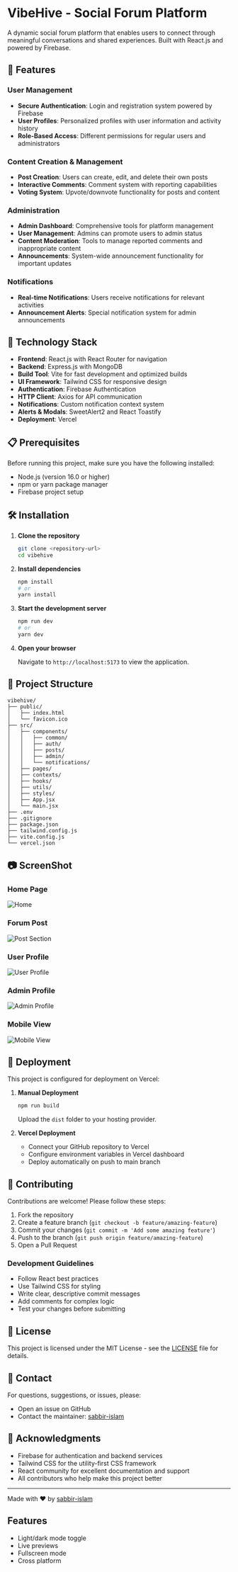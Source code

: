 # VibeHive - Social Forum Platform

A dynamic social forum platform that enables users to connect through meaningful conversations and shared experiences. Built with React.js and powered by Firebase.

## 🌟 Features

### User Management
- **Secure Authentication**: Login and registration system powered by Firebase
- **User Profiles**: Personalized profiles with user information and activity history
- **Role-Based Access**: Different permissions for regular users and administrators

### Content Creation & Management
- **Post Creation**: Users can create, edit, and delete their own posts
- **Interactive Comments**: Comment system with reporting capabilities
- **Voting System**: Upvote/downvote functionality for posts and content

### Administration
- **Admin Dashboard**: Comprehensive tools for platform management
- **User Management**: Admins can promote users to admin status
- **Content Moderation**: Tools to manage reported comments and inappropriate content
- **Announcements**: System-wide announcement functionality for important updates

### Notifications
- **Real-time Notifications**: Users receive notifications for relevant activities
- **Announcement Alerts**: Special notification system for admin announcements

## 🚀 Technology Stack

- **Frontend**: React.js with React Router for navigation
- **Backend**: Express.js with MongoDB
- **Build Tool**: Vite for fast development and optimized builds
- **UI Framework**: Tailwind CSS for responsive design
- **Authentication**: Firebase Authentication
- **HTTP Client**: Axios for API communication
- **Notifications**: Custom notification context system
- **Alerts & Modals**: SweetAlert2 and React Toastify
- **Deployment**: Vercel

## 📋 Prerequisites

Before running this project, make sure you have the following installed:

- Node.js (version 16.0 or higher)
- npm or yarn package manager
- Firebase project setup

## 🛠️ Installation

1. **Clone the repository**
   ```bash
   git clone <repository-url>
   cd vibehive
   ```

2. **Install dependencies**
   ```bash
   npm install
   # or
   yarn install
   ```

3. **Start the development server**
   ```bash
   npm run dev
   # or
   yarn dev
   ```

4. **Open your browser**
   
   Navigate to `http://localhost:5173` to view the application.

## 📁 Project Structure

```
vibehive/
├── public/
│   ├── index.html
│   └── favicon.ico
├── src/
│   ├── components/
│   │   ├── common/
│   │   ├── auth/
│   │   ├── posts/
│   │   ├── admin/
│   │   └── notifications/
│   ├── pages/
│   ├── contexts/
│   ├── hooks/
│   ├── utils/
│   ├── styles/
│   ├── App.jsx
│   └── main.jsx
├── .env
├── .gitignore
├── package.json
├── tailwind.config.js
├── vite.config.js
└── vercel.json
```
## 📷 ScreenShot

### Home Page
![Home](https://i.ibb.co/Z1625jXc/Screenshot-2025-07-16-154551.png)
### Forum Post
![Post Section](https://i.ibb.co/JWq5VLGX/Screenshot-2025-07-16-154944.png)
### User Profile
![User Profile](https://i.ibb.co/bjFN1nVJ/Screenshot-2025-07-16-155228.png)
### Admin Profile
![Admin Profile](https://i.ibb.co/C5gB6DZ7/Screenshot-2025-07-16-155413.png)
### Mobile View
![Mobile View](https://i.ibb.co/CpGHyrrP/Screenshot-2025-07-16-155554.png)


## 🚀 Deployment

This project is configured for deployment on Vercel:

1. **Manual Deployment**
   ```bash
   npm run build
   ```
   Upload the `dist` folder to your hosting provider.

2. **Vercel Deployment**
   - Connect your GitHub repository to Vercel
   - Configure environment variables in Vercel dashboard
   - Deploy automatically on push to main branch

## 🤝 Contributing

Contributions are welcome! Please follow these steps:

1. Fork the repository
2. Create a feature branch (`git checkout -b feature/amazing-feature`)
3. Commit your changes (`git commit -m 'Add some amazing feature'`)
4. Push to the branch (`git push origin feature/amazing-feature`)
5. Open a Pull Request

### Development Guidelines

- Follow React best practices
- Use Tailwind CSS for styling
- Write clear, descriptive commit messages
- Add comments for complex logic
- Test your changes before submitting

## 📝 License

This project is licensed under the MIT License - see the [LICENSE](LICENSE) file for details.

## 📧 Contact

For questions, suggestions, or issues, please:
- Open an issue on GitHub
- Contact the maintainer: [sabbir-islam](https://github.com/sabbir-islam)

## 🙏 Acknowledgments

- Firebase for authentication and backend services
- Tailwind CSS for the utility-first CSS framework
- React community for excellent documentation and support
- All contributors who help make this project better

---

Made with ❤️ by [sabbir-islam](https://github.com/sabbir-islam)
## Features

- Light/dark mode toggle
- Live previews
- Fullscreen mode
- Cross platform

